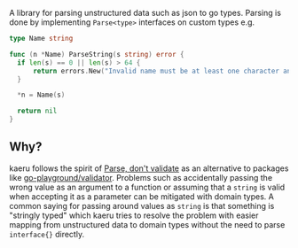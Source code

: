 A library for parsing unstructured data such as json to go types. Parsing is done by implementing `Parse<type>`
interfaces on custom types e.g.

```go
type Name string

func (n *Name) ParseString(s string) error {
  if len(s) == 0 || len(s) > 64 {
      return errors.New("Invalid name must be at least one character and at most 64 characters")
  }

  *n = Name(s)

  return nil
}
```

## Why?

kaeru follows the spirit of [Parse, don't validate] as an alternative to packages like [go-playground/validator].
Problems such as accidentally passing the wrong value as an argument to a function or assuming that a `string` is
valid when accepting it as a parameter can be mitigated with domain types. A common saying for passing around values
as `string` is that something is "stringly typed" which kaeru tries to resolve the problem with easier mapping from
unstructured data to domain types without the need to parse `interface{}` directly.

[go-playground/validator]: https://github.com/go-playground/validator
[Parse, don't validate]: https://lexi-lambda.github.io/blog/2019/11/05/parse-don-t-validate/
